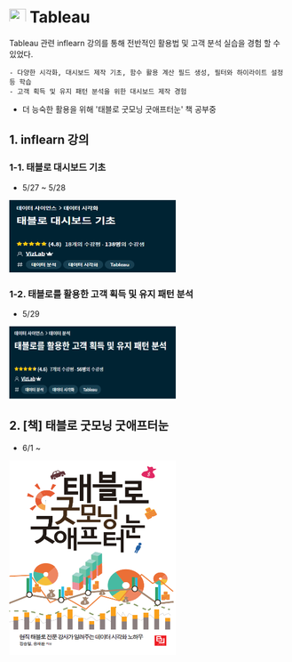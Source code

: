 # <img src="https://img.shields.io/badge/-FFFFFF?style=flat-square&logo=Tableau&logoColor=blue" width="30" height="25"/> Tableau
Tableau 관련 inflearn 강의를 통해 전반적인 활용법 및 고객 분석 실습을 경험 할 수 있었다.

	- 다양한 시각화, 대시보드 제작 기초, 함수 활용 계산 필드 생성, 필터와 하이라이트 설정 등 학습
	- 고객 획득 및 유지 패턴 분석을 위한 대시보드 제작 경험

- 더 능숙한 활용을 위해 '태블로 굿모닝 굿애프터눈' 책 공부중

## 1. inflearn 강의
### 1-1. 태블로 대시보드 기초
- 5/27 ~ 5/28
<img src="./image/tableau_dashboard_intro.PNG" width="300" height="130">

### 1-2. 태블로를 활용한 고객 획득 및 유지 패턴 분석
- 5/29
<img src="./image/tableau_customer_intro.PNG" width="300" height="130">

## 2. [책] 태블로 굿모닝 굿애프터눈
- 6/1 ~
<img src="./image/tableau_goodmorning.png" width="300" height="350">